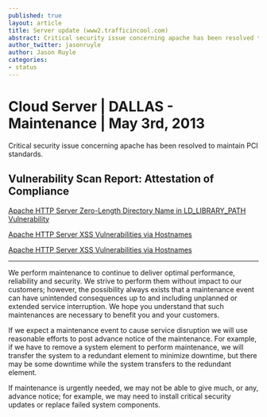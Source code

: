 ```yaml
---
published: true
layout: article
title: Server update (www2.trafficincool.com)
abstract: Critical security issue concerning apache has been resolved to maintain PCI standards.
author_twitter: jasonruyle
author: Jason Ruyle
categories:
- status
---
```


# Cloud Server | DALLAS - Maintenance | May 3rd, 2013

Critical security issue concerning apache has been resolved to maintain PCI standards.

## Vulnerability Scan Report: Attestation of Compliance

[Apache HTTP Server Zero-Length Directory Name in LD_LIBRARY_PATH Vulnerability](http://web.nvd.nist.gov/view/vuln/detail?vulnId=CVE-2012-0883)

[Apache HTTP Server XSS Vulnerabilities via Hostnames](http://web.nvd.nist.gov/view/vuln/detail?vulnId=CVE-2012-3499)

[Apache HTTP Server XSS Vulnerabilities via Hostnames](http://web.nvd.nist.gov/view/vuln/detail?vulnId=CVE-2012-4558)

----
We perform maintenance to continue to deliver optimal performance, reliability and security. We strive to perform them without impact to our customers; however, the possibility always exists that a maintenance event can have unintended consequences up to and including unplanned or extended service interruption. We hope you understand that such maintenances are necessary to benefit you and your customers.

If we expect a maintenance event to cause service disruption we will use reasonable efforts to post advance notice of the maintenance. For example, if we have to remove a system element to perform maintenance, we will transfer the system to a redundant element to minimize downtime, but there may be some downtime while the system transfers to the redundant element.

If maintenance is urgently needed, we may not be able to give much, or any, advance notice; for example, we may need to install critical security updates or replace failed system components.